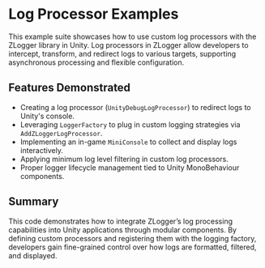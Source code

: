 # Log Processor Examples

This example suite showcases how to use custom log processors with the ZLogger library in Unity. Log processors in ZLogger allow developers to intercept, transform, and redirect logs to various targets, supporting asynchronous processing and flexible configuration.

## Features Demonstrated

- Creating a log processor (`UnityDebugLogProcessor`) to redirect logs to Unity's console.
- Leveraging `LoggerFactory` to plug in custom logging strategies via `AddZLoggerLogProcessor`.
- Implementing an in-game `MiniConsole` to collect and display logs interactively.
- Applying minimum log level filtering in custom log processors.
- Proper logger lifecycle management tied to Unity MonoBehaviour components.

## Summary

This code demonstrates how to integrate ZLogger’s log processing capabilities into Unity applications through modular components. By defining custom processors and registering them with the logging factory, developers gain fine-grained control over how logs are formatted, filtered, and displayed.
